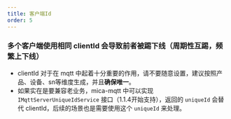 ```yaml
---
title: 客户端Id
order: 5
---
```


### 多个客户端使用相同 clientId 会导致前者被踢下线（周期性互踢，频繁上下线）
- clientId 对于在 mqtt 中起着十分重要的作用，请不要随意设置，建议按照产品、设备、sn等维度生成，并且**确保唯一**。
- 如果实在是要兼容老业务，mica-mqtt 中可以实现 `IMqttServerUniqueIdService` 接口（1.1.4开始支持），返回的 `uniqueId` 会替代 clientId，后续的场景也是需要使用这个 `uniqueId` 来处理。
